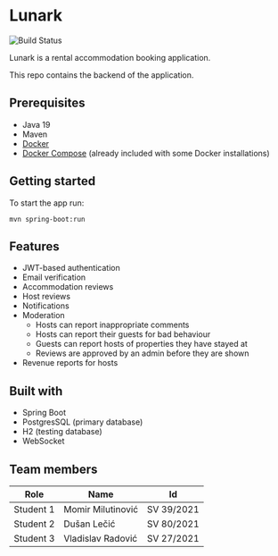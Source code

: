 # Lunark

![Build Status](https://github.com/tinylunark/lunark-back/actions/workflows/maven.yml/badge.svg?branch=develop)

Lunark is a rental accommodation booking application.

This repo contains the backend of the application.

## Prerequisites

- Java 19
- Maven
- [Docker](https://www.docker.com/community-edition#/download)
- [Docker Compose](https://docs.docker.com/compose/install/) (already included with some Docker installations)

## Getting started

To start the app run:
```
mvn spring-boot:run
```

## Features

- JWT-based authentication
- Email verification
- Accommodation reviews
- Host reviews
- Notifications
- Moderation
    - Hosts can report inappropriate comments
    - Hosts can report their guests for bad behaviour
    - Guests can report hosts of properties they have stayed at
    - Reviews are approved by an admin before they are shown
- Revenue reports for hosts

## Built with

- Spring Boot
- PostgresSQL (primary database)
- H2 (testing database)
- WebSocket

## Team members
| Role | Name | Id 
---|---|---
|Student 1| Momir Milutinović | SV 39/2021 
|Student 2| Dušan Lečić | SV 80/2021 
|Student 3| Vladislav Radović | SV 27/2021 
